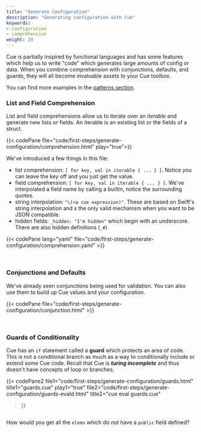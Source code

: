 ```yaml
---
title: "Generate Configuration"
description: "Generating configuration with Cue"
keywords:
- configuration
- comprehension
weight: 20
---
```


Cue is partially inspired by functional languages
and has some features which help us to write
"code" which generates large amounts of config or data.
When you combine comprehension with conjunctions, defaults, and guards,
they will all become invaluable assets to your Cue toolbox.

You can find more examples in the [patterns section](/patterns/).

### List and Field Comprehension

List and field comprehensions allow us to iterate over an _iterable_
and generate new lists or fields. An iterable is an existing list or the fields of a struct.

{{< codePane file="code/first-steps/generate-configuration/comprehension.html" play="true">}}

We've introduced a few things in this file:

- list comprehension: `[ for key, val in iterable { ... } ]`. Notice you can leave the key off and you just get the value.
- field comprehension: `[ for key, val in iterable { ... } ]`. We've interpolated a field name by calling a builtin, notice the surrounding quotes.
- string interpolation: `"\(<a cue expression)"`. These are based on Swift's string interpolation and s the only valid mechanism when you want to be JSON compatible.
- hidden fields: `_hidden: "I'm hidden"` which begin with an underscore. There are also hidden definitions (`_#`)

{{< codePane lang="yaml" file="code/first-steps/generate-configuration/comprehension.yaml" >}}


<br>

### Conjunctions and Defaults

We've already seen conjunctions being used for validation.
You can also use them to build up Cue values and your configuration.

{{< codePane file="code/first-steps/generate-configuration/conjunction.html" >}}

<br>

### Guards of Conditionality

Cue has an `if` statement called a __guard__ which protects an area of code.
This is not a conditional branch as much as a way to conditionally include or extend some Cue code.
Recall that Cue is *__turing incomplete__* and thus doesn't have concepts of loop or branches.

{{< codePane2
  file1="code/first-steps/generate-configuration/guards.html" title1="guards.cue" play1="true"
  file2="code/first-steps/generate-configuration/guards-evald.html" title2="cue eval guards.cue"
>}}

```sh

```


How would you get all the `elems` which do _not_ have a `public` field defined?
